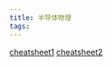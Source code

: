 ```yaml
---
title: 半导体物理
tags: 
---
```


[cheatsheet1](/assets/post_images/icfab/semiconductor1.pdf)
[cheatsheet2](/assets/post_images/icfab/semiconductor2.pdf)


<!--more-->
